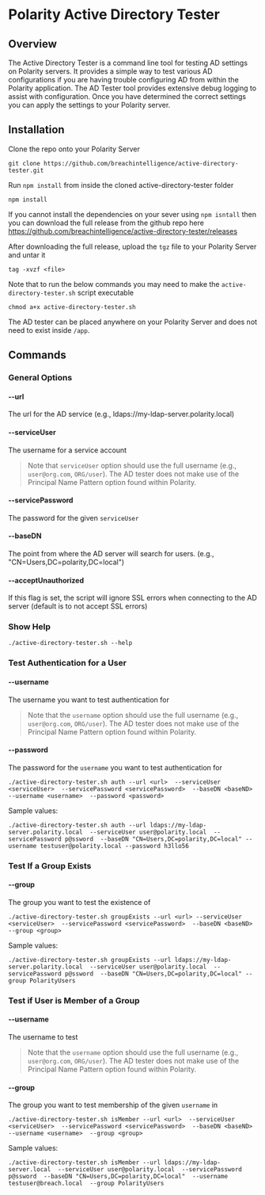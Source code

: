 # Polarity Active Directory Tester

## Overview

The Active Directory Tester is a command line tool for testing AD settings on Polarity servers.  It provides a simple way to test various AD configurations if you are having trouble configuring AD from within the Polarity application.  The AD Tester tool provides extensive debug logging to assist with configuration.  Once you have determined the correct settings you can apply the settings to your Polarity server.

## Installation

Clone the repo onto your Polarity Server

```
git clone https://github.com/breachintelligence/active-directory-tester.git
```

Run `npm install` from inside the cloned active-directory-tester folder


```
npm install
```

If you cannot install the dependencies on your sever using `npm isntall` then you can download the full release from the github repo here
https://github.com/breachintelligence/active-directory-tester/releases

After downloading the full release, upload the `tgz` file to your Polarity Server and untar it

```
tag -xvzf <file>
```

Note that to run the below commands you may need to make the `active-directory-tester.sh` script executable

```
chmod a+x active-directory-tester.sh
```

The AD tester can be placed anywhere on your Polarity Server and does not need to exist inside `/app`.


## Commands

### General Options

#### --url
The url for the AD service (e.g., ldaps://my-ldap-server.polarity.local)

#### --serviceUser
The username for a service account

> Note that `serviceUser` option should use the full username (e.g., `user@org.com`, `ORG/user`).  The AD tester does not make use of the Principal Name Pattern option found within Polarity.


#### --servicePassword
The password for the given `serviceUser`

#### --baseDN
The point from where the AD server will search for users. (e.g., "CN=Users,DC=polarity,DC=local")

#### --acceptUnauthorized
If this flag is set, the script will ignore SSL errors when connecting to the AD server (default is to not accept SSL errors)

### Show Help

```
./active-directory-tester.sh --help
```

### Test Authentication for a User

#### --username
The username you want to test authentication for

> Note that the `username` option should use the full username (e.g., `user@org.com`, `ORG/user`).  The AD tester does not make use of the Principal Name Pattern option found within Polarity.


#### --password
The password for the `username` you want to test authentication for

```
./active-directory-tester.sh auth --url <url>  --serviceUser <serviceUser>  --servicePassword <servicePassword>  --baseDN <baseND>  --username <username>  --password <password>
```

Sample values:

```
./active-directory-tester.sh auth --url ldaps://my-ldap-server.polarity.local  --serviceUser user@polarity.local  --servicePassword p@ssword  --baseDN "CN=Users,DC=polarity,DC=local" --username testuser@polarity.local --password h3llo56
```

### Test If a Group Exists

#### --group

The group you want to test the existence of

```
./active-directory-tester.sh groupExists --url <url> --serviceUser <serviceUser>  --servicePassword <servicePassword>  --baseDN <baseND>  --group <group>
```

Sample values:

```
./active-directory-tester.sh groupExists --url ldaps://my-ldap-server.polarity.local  --serviceUser user@polarity.local  --servicePassword p@ssword  --baseDN "CN=Users,DC=polarity,DC=local" --group PolarityUsers
```

### Test if User is Member of a Group

#### --username
The username to test

> Note that the `username` option should use the full username (e.g., `user@org.com`, `ORG/user`).  The AD tester does not make use of the Principal Name Pattern option found within Polarity.

#### --group
The group you want to test membership of the given `username` in

```
./active-directory-tester.sh isMember --url <url>  --serviceUser <serviceUser>  --servicePassword <servicePassword>  --baseDN <baseND>  --username <username>  --group <group>
```

Sample values:

```
./active-directory-tester.sh isMember --url ldaps://my-ldap-server.local  --serviceUser user@polarity.local  --servicePassword p@ssword  --baseDN "CN=Users,DC=polarity,DC=local"  --username testuser@breach.local  --group PolarityUsers
```

